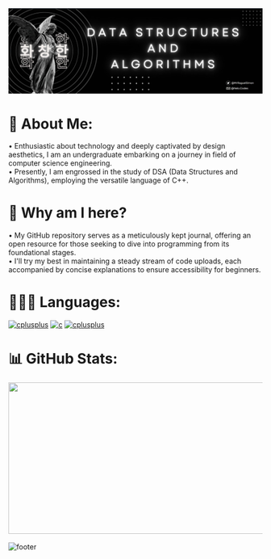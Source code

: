 <!-- Start of README.md -->

<img src="resources/Banner.jpg" alt="Profile banner.">

# 💫 About Me:
• Enthusiastic about technology and deeply captivated by design aesthetics, I am an undergraduate embarking on a journey in field of  computer science engineering. <br/>
• Presently, I am engrossed in the study of DSA (Data Structures and Algorithms), employing the versatile language of C++. <br/>

# 🤔 Why am I here?
• My GitHub repository serves as a meticulously kept journal, offering an open resource for those seeking to dive into programming from its foundational stages. <br/>
• I'll try my best in maintaining a steady stream of code uploads, each accompanied by concise explanations to ensure accessibility for beginners. <br/>


# 👨🏻‍💻 Languages:
<a href="https://kotlinlang.org/" target="_blank" rel="noreferrer"> 
          <img src="https://cdn.jsdelivr.net/gh/devicons/devicon/icons/kotlin/kotlin-original.svg" alt="cplusplus" width="57" height="57" /></a>
<a href="https://www.cprogramming.com/" target="_blank" rel="noreferrer">
          <img src="https://cdn.jsdelivr.net/gh/devicons/devicon/icons/c/c-original.svg" alt="c" width="60" height="60" /></a>
<a href="https://cplusplus.com/" target="_blank" rel="noreferrer"> 
          <img src="https://cdn.jsdelivr.net/gh/devicons/devicon/icons/cplusplus/cplusplus-original.svg" alt="cplusplus" width="60" height="60"/></a>
          
          
# 📊 GitHub Stats:
<img src="http://github-profile-summary-cards.vercel.app/api/cards/profile-details?username=sunny2788&theme=dark"  width="5000" height="300">


![footer](https://user-images.githubusercontent.com/10498744/210157572-1fca0242-8af2-46a6-bfa3-666ffd40ebde.svg)

<!-- End of README.md -->
